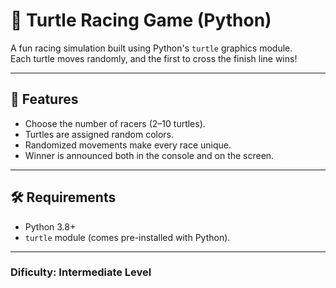 # 🐢 Turtle Racing Game (Python)

A fun racing simulation built using Python's `turtle` graphics module.  
Each turtle moves randomly, and the first to cross the finish line wins!  

---

## 📌 Features
- Choose the number of racers (2–10 turtles).
- Turtles are assigned random colors.
- Randomized movements make every race unique.
- Winner is announced both in the console and on the screen.

---

## 🛠 Requirements
- Python 3.8+
- `turtle` module (comes pre-installed with Python).

---
### Dificulty: Intermediate Level
